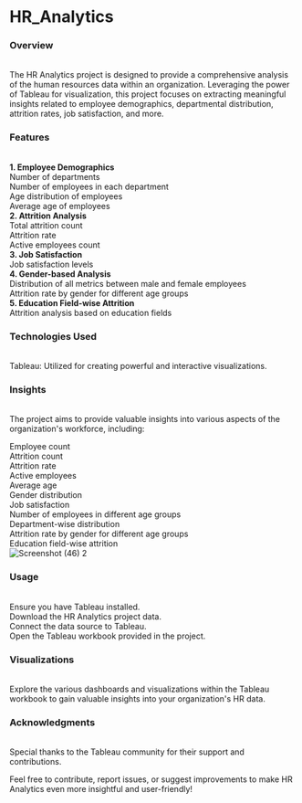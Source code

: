 # HR_Analytics

<h3>Overview</h3> <br>
The HR Analytics project is designed to provide a comprehensive analysis of the human resources data within an organization. Leveraging the power of Tableau for visualization, this project focuses on extracting meaningful insights related to employee demographics, departmental distribution, attrition rates, job satisfaction, and more.<br>

<h3>Features</h3><br>
<b>1. Employee Demographics</b> <br>
Number of departments <br>
Number of employees in each department <br>
Age distribution of employees <br>
Average age of employees <br>
<b>2. Attrition Analysis</b> <br>
Total attrition count <br>
Attrition rate <br>
Active employees count <br>
<b>3. Job Satisfaction</b> <br>
Job satisfaction levels <br>
<b>4. Gender-based Analysis</b> <br>
Distribution of all metrics between male and female employees <br>
Attrition rate by gender for different age groups <br>
<b>5. Education Field-wise Attrition</b> <br>
Attrition analysis based on education fields <br>
<h3>Technologies Used</h3> <br>
Tableau: Utilized for creating powerful and interactive visualizations. <br>
<h3>Insights</h3> <br>
The project aims to provide valuable insights into various aspects of the organization's workforce, including: <br>

Employee count <br>
Attrition count <br>
Attrition rate <br>
Active employees <br>
Average age <br>
Gender distribution <br>
Job satisfaction <br>
Number of employees in different age groups <br>
Department-wise distribution <br>
Attrition rate by gender for different age groups <br>
Education field-wise attrition <br>
![Screenshot (46) 2](https://github.com/PoshankBramhe/HR_Analytics/assets/154652656/81cb7b2a-7501-4cec-ae97-34b4f90d24f1)

<h3>Usage</h3> <br>
Ensure you have Tableau installed. <br>
Download the HR Analytics project data. <br>
Connect the data source to Tableau. <br>
Open the Tableau workbook provided in the project. <br>
<h3>Visualizations</h3> <br>
Explore the various dashboards and visualizations within the Tableau workbook to gain valuable insights into your organization's HR data. <br>

<h3>Acknowledgments</h3> <br>
Special thanks to the Tableau community for their support and contributions. <br>

Feel free to contribute, report issues, or suggest improvements to make HR Analytics even more insightful and user-friendly!
